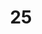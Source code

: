 ---
title: "25"
imageurl: "../src/content/thumbnail/25.webp"
dwnurl: "https://imgs1.thamizhnation.org/25.jpg"
tags: ['thalaivar']
---